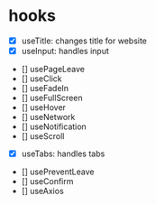 # hooks

- [x] useTitle: changes title for website
- [x] useInput: handles input
- [] usePageLeave
- [] useClick
- [] useFadeIn
- [] useFullScreen
- [] useHover
- [] useNetwork
- [] useNotification
- [] useScroll
- [x] useTabs: handles tabs
- [] usePreventLeave
- [] useConfirm
- [] useAxios
